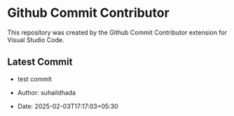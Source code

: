 # Github Commit Contributor 

 This repository was created by the Github Commit Contributor extension for Visual Studio Code. 

## Latest Commit 

 - test commit 

 - Author: suhaildhada 

 - Date: 2025-02-03T17:17:03+05:30